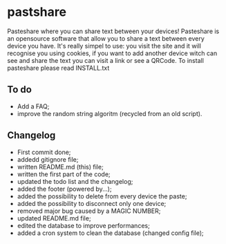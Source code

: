 # pastshare
Pasteshare where you can share text between your devices!
Pasteshare is an opensource software that allow you to share a text between every device you have. It's really simpel to use: you visit the site and it will recognise you using cookies, if you want to add another device witch can see and share the text you can visit a link or see a QRCode.
To install pasteshare please read INSTALL.txt

## To do
* Add a FAQ;
* improve the random string algoritm (recycled from an old script).

## Changelog
* First commit done;
* addedd gitignore file;
* written README.md (this) file;
* written the first part of the code;
* updated the todo list and the changelog;
* added the footer (powered by...);
* added the possibility to delete from every device the paste;
* added the possibility to disconnect only one device;
* removed major bug caused by a MAGIC NUMBER;
* updated README.md file;
* edited the database to improve performances;
* added a cron system to clean the database (changed config file);
